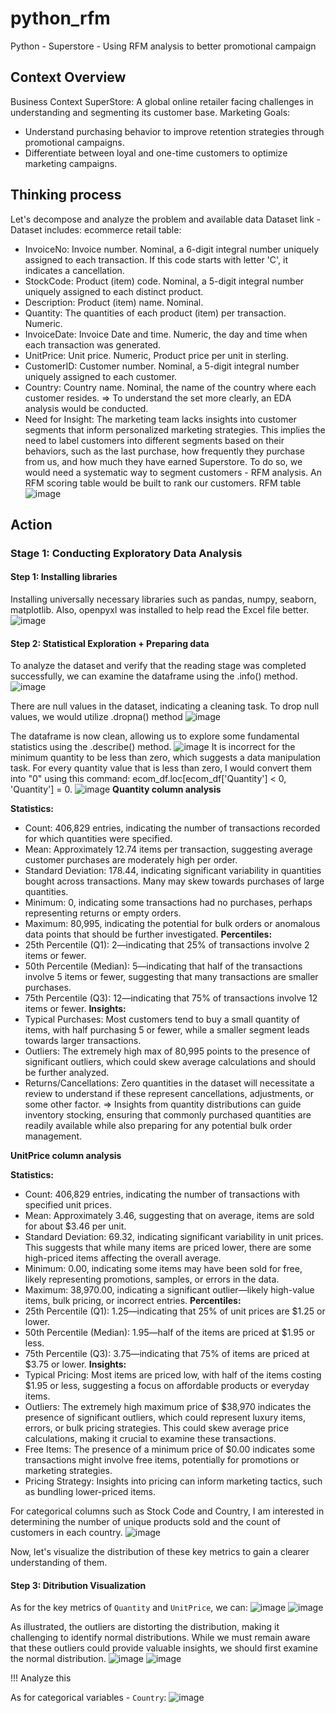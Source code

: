 # python_rfm 
Python - Superstore - Using RFM analysis to better promotional campaign

## Context Overview
Business Context
SuperStore: A global online retailer facing challenges in understanding and segmenting its customer base.
Marketing Goals:
- Understand purchasing behavior to improve retention strategies through promotional campaigns.
- Differentiate between loyal and one-time customers to optimize marketing campaigns.

## Thinking process
Let's decompose and analyze the problem and available data
  Dataset link - Dataset includes:
ecommerce retail table:
  - InvoiceNo: Invoice number. Nominal, a 6-digit integral number uniquely assigned to each transaction. If this code starts with letter 'C', it indicates a cancellation.
  - StockCode: Product (item) code. Nominal, a 5-digit integral number uniquely assigned to each distinct product.
  - Description: Product (item) name. Nominal.
  - Quantity: The quantities of each product (item) per transaction. Numeric.
  - InvoiceDate: Invoice Date and time. Numeric, the day and time when each transaction was generated.
  - UnitPrice: Unit price. Numeric, Product price per unit in sterling.
  - CustomerID: Customer number. Nominal, a 5-digit integral number uniquely assigned to each customer.
  - Country: Country name. Nominal, the name of the country where each customer resides.
=> To understand the set more clearly, an EDA analysis would be conducted.
- Need for Insight: The marketing team lacks insights into customer segments that inform personalized marketing strategies. This implies the need to label customers into different segments based on their behaviors, such as the last purchase, how frequently they purchase from us, and how much they have earned Superstore. To do so, we would need a systematic way to segment customers - RFM analysis. An RFM scoring table would be built to rank our customers.
RFM table
![image](https://github.com/user-attachments/assets/76e64b69-61e9-4555-966b-b4e41b056712)

## Action
### Stage 1: Conducting Exploratory Data Analysis
#### Step 1: Installing libraries
Installing universally necessary libraries such as pandas, numpy, seaborn, matplotlib. Also, openpyxl was installed to help read the Excel file better.
![image](https://github.com/user-attachments/assets/391757fe-39e3-4e7c-8c14-39b297d61429)

#### Step 2: Statistical Exploration + Preparing data
To analyze the dataset and verify that the reading stage was completed successfully, we can examine the dataframe using the .info() method.
![image](https://github.com/user-attachments/assets/9eeb5ca1-2eff-49d5-bce0-738ac928227c)

There are null values in the dataset, indicating a cleaning task.
To drop null values, we would utilize .dropna() method
![image](https://github.com/user-attachments/assets/4af88d23-e516-4b8c-a475-26ee7ccf5d7e)

The dataframe is now clean, allowing us to explore some fundamental statistics using the .describe() method.
![image](https://github.com/user-attachments/assets/ddd7a433-0a64-4dc1-9f77-322348c49e15)
It is incorrect for the minimum quantity to be less than zero, which suggests a data manipulation task. For every quantity value that is less than zero, I would convert them into "0" using this command: ecom_df.loc[ecom_df['Quantity'] < 0, 'Quantity'] = 0.
![image](https://github.com/user-attachments/assets/06b1ce8c-5bd8-44ae-bba4-afb0d7d85d1b)
**Quantity column analysis**

**Statistics:**

- Count: 406,829 entries, indicating the number of transactions recorded for which quantities were specified.
- Mean: Approximately 12.74 items per transaction, suggesting average customer purchases are moderately high per order.
- Standard Deviation: 178.44, indicating significant variability in quantities bought across transactions. Many may skew towards purchases of large quantities.
- Minimum: 0, indicating some transactions had no purchases, perhaps representing returns or empty orders.
- Maximum: 80,995, indicating the potential for bulk orders or anomalous data points that should be further investigated.
**Percentiles:**
- 25th Percentile (Q1): 2—indicating that 25% of transactions involve 2 items or fewer.
- 50th Percentile (Median): 5—indicating that half of the transactions involve 5 items or fewer, suggesting that many transactions are smaller purchases.
- 75th Percentile (Q3): 12—indicating that 75% of transactions involve 12 items or fewer.
**Insights:**
- Typical Purchases: Most customers tend to buy a small quantity of items, with half purchasing 5 or fewer, while a smaller segment leads towards larger transactions.
- Outliers: The extremely high max of 80,995 points to the presence of significant outliers, which could skew average calculations and should be further analyzed.
- Returns/Cancellations: Zero quantities in the dataset will necessitate a review to understand if these represent cancellations, adjustments, or some other factor.
=> Insights from quantity distributions can guide inventory stocking, ensuring that commonly purchased quantities are readily available while also preparing for any potential bulk order management.

**UnitPrice column analysis**

**Statistics:**
- Count: 406,829 entries, indicating the number of transactions with specified unit prices.
- Mean: Approximately 3.46, suggesting that on average, items are sold for about $3.46 per unit.
- Standard Deviation: 69.32, indicating significant variability in unit prices. This suggests that while many items are priced lower, there are some high-priced items affecting the overall average.
- Minimum: 0.00, indicating some items may have been sold for free, likely representing promotions, samples, or errors in the data.
- Maximum: 38,970.00, indicating a significant outlier—likely high-value items, bulk pricing, or incorrect entries.
**Percentiles:**
- 25th Percentile (Q1): 1.25—indicating that 25% of unit prices are $1.25 or lower.
- 50th Percentile (Median): 1.95—half of the items are priced at $1.95 or less.
- 75th Percentile (Q3): 3.75—indicating that 75% of items are priced at $3.75 or lower.
**Insights:**
- Typical Pricing: Most items are priced low, with half of the items costing $1.95 or less, suggesting a focus on affordable products or everyday items.
- Outliers: The extremely high maximum price of $38,970 indicates the presence of significant outliers, which could represent luxury items, errors, or bulk pricing strategies. This could skew average price calculations, making it crucial to examine these transactions.
- Free Items: The presence of a minimum price of $0.00 indicates some transactions might involve free items, potentially for promotions or marketing strategies.
- Pricing Strategy: Insights into pricing can inform marketing tactics, such as bundling lower-priced items.

For categorical columns such as Stock Code and Country, I am interested in determining the number of unique products sold and the count of customers in each country.
![image](https://github.com/user-attachments/assets/c3ab8e90-7f94-4ee1-93cb-1d149ca79eeb)

Now, let's visualize the distribution of these key metrics to gain a clearer understanding of them.

#### Step 3: Ditribution Visualization
As for the key metrics of `Quantity` and `UnitPrice`, we can:
![image](https://github.com/user-attachments/assets/3d7b9cc0-f917-486c-9a77-58e885f41cf3)
![image](https://github.com/user-attachments/assets/e482edf5-7503-40ac-b45b-e01bc2f3d2ba)


As illustrated, the outliers are distorting the distribution, making it challenging to identify normal distributions. While we must remain aware that these outliers could provide valuable insights, we should first examine the normal distribution.
![image](https://github.com/user-attachments/assets/819155e2-6dc1-4cc9-9f20-8ae83bb8ac4b)
![image](https://github.com/user-attachments/assets/5f3c2bdb-2857-421b-a33a-edc7ec32a5d5)

!!! Analyze this

As for categorical variables - `Country`:
![image](https://github.com/user-attachments/assets/dfcfe364-0352-4bb8-b423-cc14e42e3f8a)





